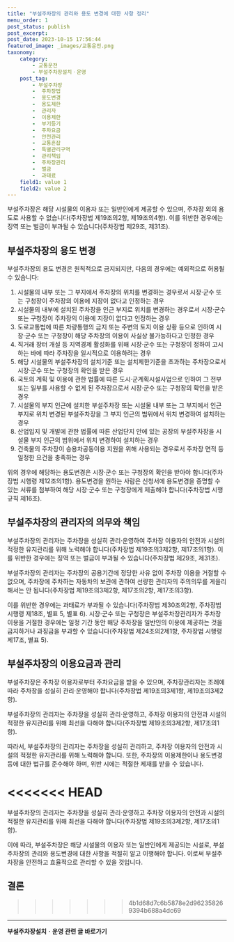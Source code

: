 ```yaml
---
title: "부설주차장의 관리와 용도 변경에 대한 사항 정리"
menu_order: 1
post_status: publish
post_excerpt: 
post_date: 2023-10-15 17:56:44
featured_image: _images/교통운전.png
taxonomy:
    category:
        - 교통운전
        - 부설주차장설치ㆍ운영
    post_tag:
        - 부설주차장
        -  주차장법
        -  용도변경
        -  용도제한
        -  관리자
        -  이용제한
        -  부기등기
        -  주차요금
        -  안전관리
        -  교통혼잡
        -  특별관리구역
        -  관리책임
        -  주차장관리
        -  벌금
        -  과태료
    field1: value 1
    field2: value 2
---
```



부설주차장은 해당 시설물의 이용자 또는 일반인에게 제공할 수 있으며, 주차장 외의 용도로 사용할 수 없습니다(주차장법 제19조의2항, 제19조의4항). 이를 위반한 경우에는 징역 또는 벌금이 부과될 수 있습니다(주차장법 제29조, 제31조).

## 부설주차장의 용도 변경

부설주차장의 용도 변경은 원칙적으로 금지되지만, 다음의 경우에는 예외적으로 허용될 수 있습니다:

1. 시설물의 내부 또는 그 부지에서 주차장의 위치를 변경하는 경우로서 시장·군수 또는 구청장이 주차장의 이용에 지장이 없다고 인정하는 경우
2. 시설물의 내부에 설치된 주차장을 인근 부지로 위치를 변경하는 경우로서 시장·군수 또는 구청장이 주차장의 이용에 지장이 없다고 인정하는 경우
3. 도로교통법에 따른 차량통행의 금지 또는 주변의 토지 이용 상황 등으로 인하여 시장·군수 또는 구청장이 해당 주차장의 이용이 사실상 불가능하다고 인정한 경우
4. 직거래 장터 개설 등 지역경제 활성화를 위해 시장·군수 또는 구청장이 정하여 고시하는 바에 따라 주차장을 일시적으로 이용하려는 경우
5. 해당 시설물의 부설주차장의 설치기준 또는 설치제한기준을 초과하는 주차장으로서 시장·군수 또는 구청장의 확인을 받은 경우
6. 국토의 계획 및 이용에 관한 법률에 따른 도시·군계획시설사업으로 인하여 그 전부 또는 일부를 사용할 수 없게 된 주차장으로서 시장·군수 또는 구청장의 확인을 받은 경우
7. 시설물의 부지 인근에 설치한 부설주차장 또는 시설물 내부 또는 그 부지에서 인근 부지로 위치 변경된 부설주차장을 그 부지 인근의 범위에서 위치 변경하여 설치하는 경우
8. 산업입지 및 개발에 관한 법률에 따른 산업단지 안에 있는 공장의 부설주차장을 시설물 부지 인근의 범위에서 위치 변경하여 설치하는 경우
9. 건축물의 주차장이 승용차공동이용 지원을 위해 사용되는 경우로서 주차장 면적 등 일정한 요건을 충족하는 경우

위의 경우에 해당하는 용도변경은 시장·군수 또는 구청장의 확인을 받아야 합니다(주차장법 시행령 제12조의1항). 용도변경을 원하는 사람은 신청서에 용도변경을 증명할 수 있는 서류를 첨부하여 해당 시장·군수 또는 구청장에게 제출해야 합니다(주차장법 시행규칙 제16조).

## 부설주차장의 관리자의 의무와 책임

부설주차장의 관리자는 주차장을 성실히 관리·운영하여 주차장 이용자의 안전과 시설의 적정한 유지관리를 위해 노력해야 합니다(주차장법 제19조의3제2항, 제17조의1항). 이를 위반한 경우에는 징역 또는 벌금이 부과될 수 있습니다(주차장법 제29조, 제31조).

부설주차장의 관리자는 주차장의 공용기간에 정당한 사유 없이 주차장 이용을 거절할 수 없으며, 주차장에 주차하는 자동차의 보관에 관하여 선량한 관리자의 주의의무를 게을리해서는 안 됩니다(주차장법 제19조의3제2항, 제17조의2항, 제17조의3항).

이를 위반한 경우에는 과태료가 부과될 수 있습니다(주차장법 제30조의2항, 주차장법 시행령 제18조, 별표 5, 별표 6). 시장·군수 또는 구청장은 부설주차장관리자가 주차장 이용을 거절한 경우에는 일정 기간 동안 해당 주차장을 일반인의 이용에 제공하는 것을 금지하거나 과징금을 부과할 수 있습니다(주차장법 제24조의2제1항, 주차장법 시행령 제17조, 별표 5).

## 부설주차장의 이용요금과 관리

부설주차장은 주차장 이용자로부터 주차요금을 받을 수 있으며, 주차장관리자는 조례에 따라 주차장을 성실히 관리·운영해야 합니다(주차장법 제19조의3제1항, 제19조의3제2항).

부설주차장의 관리자는 주차장을 성실히 관리·운영하고, 주차장 이용자의 안전과 시설의 적정한 유지관리를 위해 최선을 다해야 합니다(주차장법 제19조의3제2항, 제17조의1항).

따라서, 부설주차장의 관리자는 주차장을 성실히 관리하고, 주차장 이용자의 안전과 시설의 적정한 유지관리를 위해 노력해야 합니다. 또한, 주차장의 이용제한이나 용도변경 등에 대한 법규를 준수해야 하며, 위반 시에는 적절한 제재를 받을 수 있습니다.

<<<<<<< HEAD
=======
부설주차장의 관리자는 주차장을 성실히 관리·운영하고 주차장 이용자의 안전과 시설의 적절한 유지관리를 위해 최선을 다해야 합니다(주차장법 제19조의3제2항, 제17조의1항).

이에 따라, 부설주차장은 해당 시설물의 이용자 또는 일반인에게 제공되는 시설로, 부설주차장의 관리와 용도변경에 대한 사항을 적절히 알고 이행해야 합니다. 이로써 부설주차장을 안전하고 효율적으로 관리할 수 있을 것입니다.

## 결론

>>>>>>> 4b1d68d7c6b5878e2d962358269394b688a4dc69
<!-- wp:separator -->
<hr class="wp-block-separator has-alpha-channel-opacity"/>
<!-- /wp:separator -->
<!-- wp:group {"backgroundColor":"base","layout":{"type":"constrained"}} -->
<div class="wp-block-group has-base-background-color has-background"><!-- wp:paragraph {"align":"center","fontSize":"large"} -->
<p class="has-text-align-center has-large-font-size"><strong>부설주차장설치ㆍ운영 관련 글 바로가기</strong></p>
<!-- /wp:paragraph -->


<!-- wp:latest-posts
{"categories":[{"id":1837,"count":19,"description":"","link":"https://uknowlaw.com/category/%eb%b6%80%ec%84%a4%ec%a3%bc%ec%b0%a8%ec%9e%a5%ec%84%a4%ec%b9%98%e3%86%8d%ec%9a%b4%ec%98%81/","name":"부설주차장설치ㆍ운영","slug":"부설주차장설치ㆍ운영","taxonomy":"category","parent":0,"meta":[],"_links":{"self":[{"href":"https://uknowlaw.com/wp-json/wp/v2/categories/1837"}],"collection":[{"href":"https://uknowlaw.com/wp-json/wp/v2/categories"}],"about":[{"href":"https://uknowlaw.com/wp-json/wp/v2/taxonomies/category"}],"wp:post_type":[{"href":"https://uknowlaw.com/wp-json/wp/v2/posts?categories=1837"}],"curies":[{"name":"wp","href":"https://api.w.org/{rel}","templated":true}]}}],"postsToShow":100,"excerptLength":28,"postLayout":"grid","columns":2,"featuredImageAlign":"left","featuredImageSizeSlug":"large","fontSize":"medium"} /--></div>
<!-- /wp:group -->
